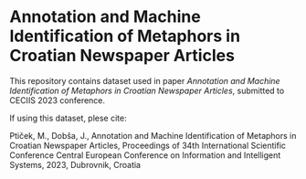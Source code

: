 # Annotation and Machine Identification of Metaphors in Croatian Newspaper Articles

This repository contains dataset used in paper *Annotation and Machine Identification of Metaphors in Croatian Newspaper Articles*, submitted to CECIIS 2023 conference.

If using this dataset, plese cite:

Ptiček, M., Dobša, J., Annotation and Machine Identification of Metaphors in Croatian Newspaper Articles, Proceedings of 34th International Scientific Conference Central European Conference on Information and Intelligent Systems, 2023, Dubrovnik, Croatia


